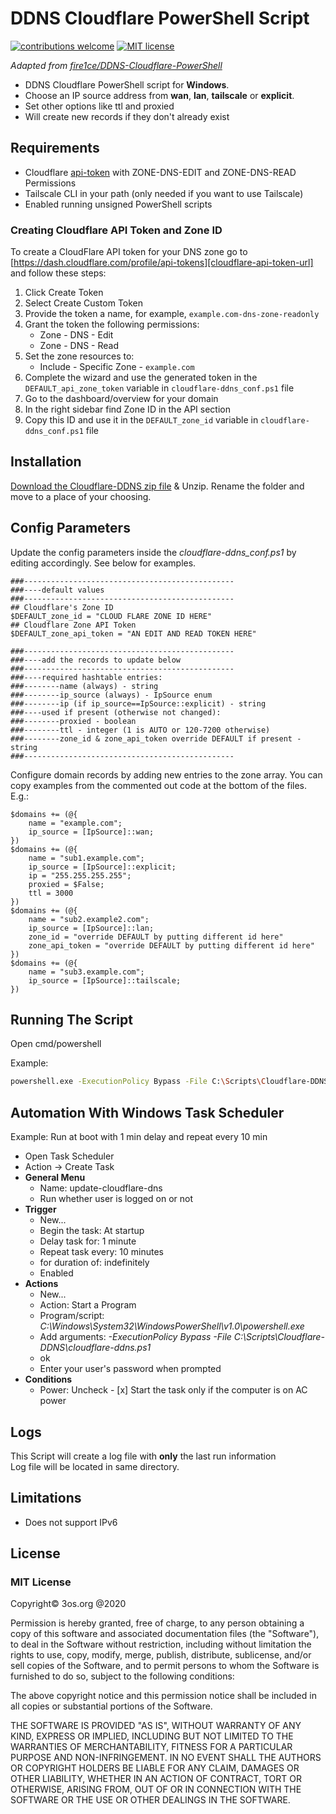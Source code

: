 # DDNS Cloudflare PowerShell Script

[![contributions welcome](https://img.shields.io/badge/contributions-welcome-brightgreen.svg?style=flat)](https://github.com/AloofSage/Cloudflare-DDNS)
[![MIT license](https://img.shields.io/badge/License-MIT-blue.svg)](https://mit-license.org/)

_Adapted from [fire1ce/DDNS-Cloudflare-PowerShell](https://github.com/fire1ce/DDNS-Cloudflare-PowerShell)_

- DDNS Cloudflare PowerShell script for **Windows**.
- Choose an IP source address from **wan**, **lan**, **tailscale** or **explicit**.
- Set other options like ttl and proxied
- Will create new records if they don't already exist

## Requirements

- Cloudflare [api-token](https://dash.cloudflare.com/profile/api-tokens) with ZONE-DNS-EDIT and ZONE-DNS-READ Permissions
- Tailscale CLI in your path (only needed if you want to use Tailscale)
- Enabled running unsigned PowerShell scripts

### Creating Cloudflare API Token and Zone ID

To create a CloudFlare API token for your DNS zone go to [https://dash.cloudflare.com/profile/api-tokens][cloudflare-api-token-url] and follow these steps:

1. Click Create Token
2. Select Create Custom Token
3. Provide the token a name, for example, `example.com-dns-zone-readonly`
4. Grant the token the following permissions:
   - Zone - DNS - Edit
   - Zone - DNS - Read
5. Set the zone resources to:
   - Include - Specific Zone - `example.com`
6. Complete the wizard and use the generated token in the `DEFAULT_api_zone_token` variable in `cloudflare-ddns_conf.ps1` file
7. Go to the dashboard/overview for your domain
8. In the right sidebar find Zone ID in the API section
9. Copy this ID and use it in the `DEFAULT_zone_id` variable in `cloudflare-ddns_conf.ps1` file

## Installation

[Download the Cloudflare-DDNS zip file](https://github.com/AloofSage/Cloudflare-DDNS/archive/refs/heads/master.zip) & Unzip.
Rename the folder and move to a place of your choosing.

## Config Parameters

Update the config parameters inside the *cloudflare-ddns_conf.ps1* by editing accordingly. See below for examples.

    ###-----------------------------------------------
    ###----default values
    ###-----------------------------------------------
    ## Cloudflare's Zone ID
    $DEFAULT_zone_id = "CLOUD FLARE ZONE ID HERE"
    ## Cloudflare Zone API Token
    $DEFAULT_zone_api_token = "AN EDIT AND READ TOKEN HERE"

    ###-----------------------------------------------
    ###----add the records to update below
    ###-----------------------------------------------
    ###----required hashtable entries:
    ###--------name (always) - string
    ###--------ip_source (always) - IpSource enum
    ###--------ip (if ip_source==IpSource::explicit) - string
    ###----used if present (otherwise not changed):
    ###--------proxied - boolean
    ###--------ttl - integer (1 is AUTO or 120-7200 otherwise)
    ###--------zone_id & zone_api_token override DEFAULT if present - string 
    ###-----------------------------------------------

Configure domain records by adding new entries to the zone array.
You can copy examples from the commented out code at the bottom of the files.
E.g.:

    $domains += (@{
        name = "example.com";
        ip_source = [IpSource]::wan;
    })
    $domains += (@{
        name = "sub1.example.com";
        ip_source = [IpSource]::explicit;
        ip = "255.255.255.255";
        proxied = $False;
        ttl = 3000
    })
    $domains += (@{
        name = "sub2.example2.com";
        ip_source = [IpSource]::lan;
        zone_id = "override DEFAULT by putting different id here"
        zone_api_token = "override DEFAULT by putting different id here"
    })
    $domains += (@{
        name = "sub3.example.com";
        ip_source = [IpSource]::tailscale;
    })


## Running The Script

Open cmd/powershell

Example:

```bash
powershell.exe -ExecutionPolicy Bypass -File C:\Scripts\Cloudflare-DDNS\cloudflare-ddns.ps1
```

## Automation With Windows Task Scheduler

Example:
Run at boot with 1 min delay and repeat every 10 min

- Open Task Scheduler
- Action -> Create Task
- **General Menu**
  - Name: update-cloudflare-dns
  - Run whether user is logged on or not
- **Trigger**
  - New...
  - Begin the task: At startup
  - Delay task for: 1 minute
  - Repeat task every: 10 minutes
  - for duration of: indefinitely
  - Enabled
- **Actions**
  - New...
  - Action: Start a Program
  - Program/script: _C:\Windows\System32\WindowsPowerShell\v1.0\powershell.exe_
  - Add arguments: _-ExecutionPolicy Bypass -File C:\Scripts\Cloudflare-DDNS\cloudflare-ddns.ps1_
  - ok
  - Enter your user's password when prompted
- **Conditions**
  - Power: Uncheck - [x] Start the task only if the computer is on AC power

## Logs

This Script will create a log file with **only** the last run information  
Log file will be located in same directory.

## Limitations

- Does not support IPv6

## License

### MIT License

Copyright© 3os.org @2020

Permission is hereby granted, free of charge, to any person obtaining a copy
of this software and associated documentation files (the "Software"), to
deal in the Software without restriction, including without limitation the
rights to use, copy, modify, merge, publish, distribute, sublicense, and/or
sell copies of the Software, and to permit persons to whom the Software is
furnished to do so, subject to the following conditions:

The above copyright notice and this permission notice shall be included in
all copies or substantial portions of the Software.

THE SOFTWARE IS PROVIDED "AS IS", WITHOUT WARRANTY OF ANY KIND, EXPRESS OR
IMPLIED, INCLUDING BUT NOT LIMITED TO THE WARRANTIES OF MERCHANTABILITY,
FITNESS FOR A PARTICULAR PURPOSE AND NON-INFRINGEMENT. IN NO EVENT SHALL THE
AUTHORS OR COPYRIGHT HOLDERS BE LIABLE FOR ANY CLAIM, DAMAGES OR OTHER
LIABILITY, WHETHER IN AN ACTION OF CONTRACT, TORT OR OTHERWISE, ARISING
FROM, OUT OF OR IN CONNECTION WITH THE SOFTWARE OR THE USE OR OTHER DEALINGS
IN THE SOFTWARE.

<!-- urls -->
<!-- appendices -->

[cloudflare-api-token-url]: https://dash.cloudflare.com/profile/api-tokens 'Cloudflare API Token'

<!-- end appendices -->
